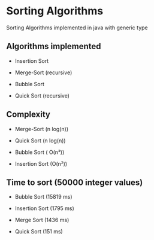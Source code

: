 # Sorting Algorithms
Sorting Algorithms implemented in java with generic type

## Algorithms implemented

* Insertion Sort

* Merge-Sort (recursive)

* Bubble Sort

* Quick Sort (recursive)

## Complexity

* Merge-Sort (n log(n))

* Quick Sort (n log(n))

* Bubble Sort ( O(n²))

* Insertion Sort (O(n²))

## Time to sort (50000 integer values)

* Bubble Sort (15819 ms)

* Insertion Sort (1795 ms)

* Merge Sort (1436 ms)

* Quick Sort (151 ms)

 

